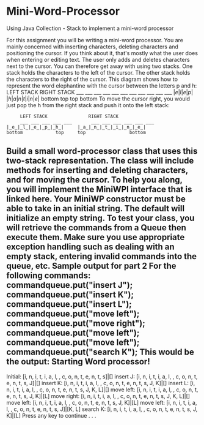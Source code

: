 # Mini-Word-Processor
Using Java Collection - Stack to implement a mini-word processor

For this assignment you will be writing a mini-word processor. You are mainly concerned with inserting characters, deleting characters and positioning the cursor. If you think about it, that's mostly what the user does when entering or editing text. The user only adds and deletes characters next to the cursor. You can therefore get away with using two stacks. One stack holds the characters to the left of the cursor. The other stack holds the characters to the right of the cursor. This diagram shows how to represent the word elephantine with the cursor between the letters p and h:
	     LEFT STACK               RIGHT STACK
         ___ ___ ___ ___       ___ ___ ___ ___ ___ ___ ___
	|_e_|_l_|_e_|_p_|     |_h_|_a_|_n_|_t_|_i_|_n_|_e_|
	bottom        top     top                    bottom
        To move the cursor right, you would just pop the h from the right stack and push it onto the left stack:

	     LEFT STACK               RIGHT STACK
         ___ ___ ___ ___ ___       ___ ___ ___ ___ ___ ___
	|_e_|_l_|_e_|_p_|_h_|     |_a_|_n_|_t_|_i_|_n_|_e_|
	bottom            top     top                bottom
Build a small word-processor class that uses this two-stack representation. The class will include methods for inserting and deleting characters, and for moving the cursor.
To help you along, you will implement the MiniWPI interface that is linked here.
Your MiniWP constructor must be able to take in an initial string. The default will initialize an empty string.
To test your class, you will retrieve the commands from a Queue then execute them.
Make sure you use appropriate exception handling such as dealing with an empty stack, entering invalid commands into the queue, etc.
Sample output for part 2
For the following commands:
commandqueue.put("insert J");
commandqueue.put("insert K");
commandqueue.put("insert L");
commandqueue.put("move left");
commandqueue.put("move right");
commandqueue.put("move left");
commandqueue.put("move left");
commandqueue.put("search K");
This would be the output:
Starting Word processor!
----------
Initial:        [i, n, i, t, i, a, l,  , c, o, n, t, e, n, t, s]|[]
insert J:       [i, n, i, t, i, a, l,  , c, o, n, t, e, n, t, s, J]|[]
insert K:       [i, n, i, t, i, a, l,  , c, o, n, t, e, n, t, s, J, K]|[]
insert L:       [i, n, i, t, i, a, l,  , c, o, n, t, e, n, t, s, J, K, L]|[]
move left:      [i, n, i, t, i, a, l,  , c, o, n, t, e, n, t, s, J, K]|[L]
move right:     [i, n, i, t, i, a, l,  , c, o, n, t, e, n, t, s, J, K, L]|[]
move left:      [i, n, i, t, i, a, l,  , c, o, n, t, e, n, t, s, J, K]|[L]
move left:      [i, n, i, t, i, a, l,  , c, o, n, t, e, n, t, s, J]|[K, L]
search K:       [i, n, i, t, i, a, l,  , c, o, n, t, e, n, t, s, J, K]|[L]
Press any key to continue . . .
